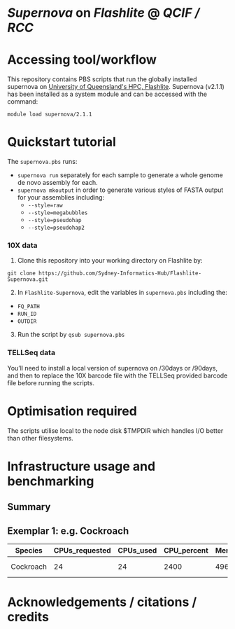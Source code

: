 *Supernova* on *Flashlite* @ *QCIF / RCC*
===========

# Accessing tool/workflow

This repository contains PBS scripts that run the globally installed supernova on [University of Queensland's HPC, Flashlite](https://rcc.uq.edu.au/flashlite). Supernova (v2.1.1) has been installed as a system module and can be accessed with the command:

    module load supernova/2.1.1

# Quickstart tutorial

The `supernova.pbs` runs:

* `supernova run` separately for each sample to generate a whole genome de novo assembly for each.
* `supernova mkoutput` in order to generate various styles of FASTA output for your assemblies including:
    *  `--style=raw`
    *  `--style=megabubbles`
    *  `--style=pseudohap`
    *  `--style=pseudohap2`

### 10X data

1. Clone this repository into your working directory on Flashlite by: 

  `git clone https://github.com/Sydney-Informatics-Hub/Flashlite-Supernova.git`

2. In `Flashlite-Supernova`, edit the variables in `supernova.pbs` including the:

* `FQ_PATH`
* `RUN_ID`
* `OUTDIR`

3. Run the script by `qsub supernova.pbs`

### TELLSeq data

You’ll need to install a local version of supernova on /30days or /90days, and then to replace the 10X barcode file with the TELLSeq provided barcode file before running the scripts.

# Optimisation required

The scripts utilise local to the node disk $TMPDIR which handles I/O better than other filesystems.

# Infrastructure usage and benchmarking

## Summary

## Exemplar 1: e.g. Cockroach

| Species   | CPUs_requested | CPUs_used | CPU_percent | Mem_requested | Mem_used    | VMem_used   | CPUtime   | CPUtime_mins | Walltime_req | Walltime_used | Walltime_mins | JobFS_req | JobFS_used | Efficiency | Service_units(1*CPU_hours) | Queue | Account   | ExitStatus |
|-----------|----------------|-----------|-------------|---------------|-------------|-------------|-----------|--------------|--------------|---------------|---------------|-----------|------------|------------|----------------------------|-------|-----------|------------|
| Cockroach | 24             | 24        | 2400        | 496gb         | 158606368kb | 305991020kb | 830:26:04 | 49826.07     | 336:00:00    | 61:34:24      | 3694.4        | NA        | NA         | 0.56       | 830.43                     | Long  | qris-user | 0          |

# Acknowledgements / citations / credits

